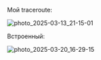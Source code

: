 Мой traceroute:

![photo_2025-03-13_21-15-01](https://github.com/user-attachments/assets/2430b6a5-0f62-4f6d-bbb6-eff70d63b3f2)

Встроенный:

![photo_2025-03-20_16-29-15](https://github.com/user-attachments/assets/cd33662e-636b-4c60-a699-927a4cb796a9)

